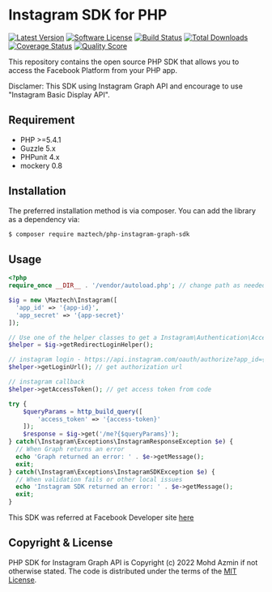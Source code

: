 # Instagram SDK for PHP

[![Latest Version](https://img.shields.io/github/v/tag/mazfreelance/instagram-php-graph-sdk.svg?label=release&sort=semver&style=flat-square)](https://github.com/mazfreelance/instagram-php-graph-sdk/releases/tag)
[![Software License](https://img.shields.io/badge/license-BSD-brightgreen.svg?style=flat-square)](https://github.com/mazfreelance/instagram-php-graph-sdk/blob/main/LICENSE)
[![Build Status](https://app.travis-ci.com/mazfreelance/instagram-php-graph-sdk.svg?branch=main)](https://app.travis-ci.com/mazfreelance/instagram-php-graph-sdk)
[![Total Downloads](https://img.shields.io/packagist/dt/maztech/php-instagram-graph-sdk.svg?style=flat-square)](https://packagist.org/packages/maztech/php-instagram-graph-sdk)
[![Coverage Status](https://img.shields.io/scrutinizer/coverage/g/mazfreelance/instagram-php-graph-sdk.svg?style=flat-square)](https://scrutinizer-ci.com/g/mazfreelance/instagram-php-graph-sdk/code-structure)
[![Quality Score](https://img.shields.io/scrutinizer/g/mazfreelance/instagram-php-graph-sdk.svg?style=flat-square)](https://scrutinizer-ci.com/g/mazfreelance/instagram-php-graph-sdk)

This repository contains the open source PHP SDK that allows you to access the Facebook Platform from your PHP app.

Disclamer: This SDK using Instagram Graph API and encourage to use "Instagram Basic Display API".

## Requirement
- PHP >=5.4.1
- Guzzle 5.x
- PHPunit 4.x
- mockery 0.8

## Installation
The preferred installation method is via composer. You can add the library as a dependency via:
```sh
$ composer require maztech/php-instagram-graph-sdk
```

## Usage

```php
<?php
require_once __DIR__ . '/vendor/autoload.php'; // change path as needed

$ig = new \Maztech\Instagram([
  'app_id' => '{app-id}',
  'app_secret' => '{app-secret}'
]);

// Use one of the helper classes to get a Instagram\Authentication\AccessToken entity.
$helper = $ig->getRedirectLoginHelper();

// instagram login - https://api.instagram.com/oauth/authorize?app_id={$clientId}&redirect_uri={$redirecUri}&scope=user_profile,user_media&response_type=code
$helper->getLoginUrl(); // get authorization url

// instagram callback
$helper->getAccessToken(); // get access token from code

try {
    $queryParams = http_build_query([
        'access_token' => '{access-token}'
    ]);
    $response = $ig->get('/me?{$queryParams}');
} catch(\Instagram\Exceptions\InstagramResponseException $e) {
  // When Graph returns an error
  echo 'Graph returned an error: ' . $e->getMessage();
  exit;
} catch(\Instagram\Exceptions\InstagramSDKException $e) {
  // When validation fails or other local issues
  echo 'Instagram SDK returned an error: ' . $e->getMessage();
  exit;
}
```

This SDK was referred at Facebook Developer site [here](https://developers.facebook.com/docs/instagram-basic-display-api/guides)

## Copyright & License
PHP SDK for Instagram Graph API is Copyright (c) 2022 Mohd Azmin if not otherwise stated. The code is distributed under the terms of the [MIT License](https://github.com/mazfreelance/instagram-php-graph-sdk/blob/main/LICENSE).

